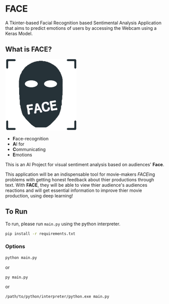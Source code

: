 # FACE
A Tkinter-based Facial Recognition based Sentimental Analysis Application that aims to predict emotions of users by accessing the Webcam using a Keras Model.

## What is FACE?
![logo](assets/logo.png?raw=true)

- **F**ace-recognition
- **A**I for
- **C**ommunicating
- **E**motions

This is an AI Project for visual sentiment analysis based on audiences' **Face**.

This application will be an indispensable tool for movie-makers *FACE*ing problems with getting honest feedback about thier productions through text.
With **FACE**, they will be able to view thier audience's audiences reactions and will get essential information to improve thier movie production, using deep learning!

## To Run
To run, please run `main.py` using the python interpreter.

```sh
pip install -r requirements.txt
```

### Options

```sh
python main.py
```

or

```sh
py main.py
```

or

```sh
/path/to/python/interpreter/python.exe main.py
```
